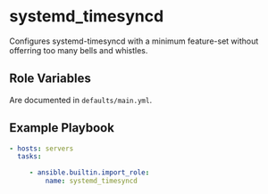 systemd_timesyncd
=========

Configures systemd-timesyncd with a minimum feature-set without offerring too many bells and whistles.

Role Variables
--------------

Are documented in `defaults/main.yml`.

Example Playbook
----------------
```yaml
- hosts: servers
  tasks:

     - ansible.builtin.import_role:
         name: systemd_timesyncd
```
